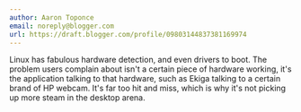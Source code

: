 ```yaml
---
author: Aaron Toponce
email: noreply@blogger.com
url: https://draft.blogger.com/profile/09803144837381169974
---
```


Linux has fabulous hardware detection, and even drivers to boot. The problem users complain about isn't a certain piece of hardware working, it's the application talking to that hardware, such as Ekiga talking to a certain brand of HP webcam. It's far too hit and miss, which is why it's not picking up more steam in the desktop arena.
